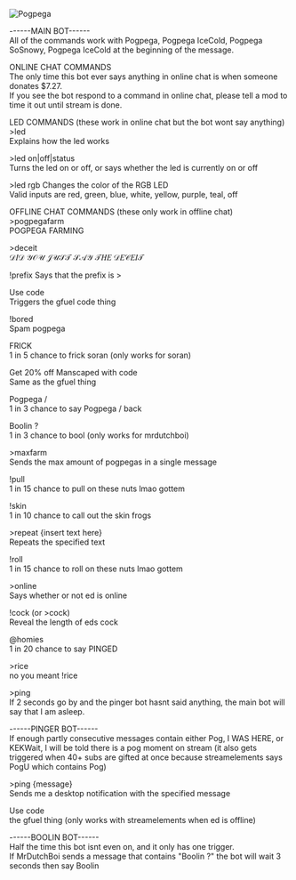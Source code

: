 ![Pogpega](https://dimine.s-ul.eu/Pogpega/gSsAdHaL)

------MAIN BOT------  
All of the commands work with Pogpega, Pogpega IceCold, Pogpega SoSnowy, Pogpega  IceCold at the beginning of the message.
 
ONLINE CHAT COMMANDS  
The only time this bot ever says anything in online chat is when someone donates $7.27.  
If you see the bot respond to a command in online chat, please tell a mod to time it out until stream is done.  
 
 
LED COMMANDS (these work in online chat but the bot wont say anything)  
&gt;led  
Explains how the led works  
  
&gt;led on|off|status  
Turns the led on or off, or says whether the led is currently on or off  
  
&gt;led rgb <color>
Changes the color of the RGB LED  
Valid inputs are red, green, blue, white, yellow, purple, teal, off  
  
  
OFFLINE CHAT COMMANDS (these only work in offline chat)  
&gt;pogpegafarm  
POGPEGA FARMING  
  
&gt;deceit  
𝒟𝐼𝒟 𝒴𝒪𝒰 𝒥𝒰𝒮𝒯 𝒮𝒜𝒴 𝒯𝐻𝐸 𝒟𝐸𝒞𝐸𝐼𝒯  
  
!prefix
Says that the prefix is >
 
Use code  
Triggers the gfuel code thing
 
!bored  
Spam pogpega
 
FRICK  
1 in 5 chance to frick soran (only works for soran)
  
Get 20% off Manscaped with code  
Same as the gfuel thing
 
Pogpega /  
1 in 3 chance to say Pogpega / back
 
Boolin ?  
1 in 3 chance to bool (only works for mrdutchboi)
 
&gt;maxfarm  
Sends the max amount of pogpegas in a single message
 
!pull  
1 in 15 chance to pull on these nuts lmao gottem
 
!skin  
1 in 10 chance to call out the skin frogs
 
&gt;repeat {insert text here}  
Repeats the specified text
 
!roll  
1 in 15 chance to roll on these nuts lmao gottem
 
&gt;online  
Says whether or not ed is online
 
!cock (or >cock)  
Reveal the length of eds cock
 
@homies  
1 in 20 chance to say PINGED
 
&gt;rice  
no you meant !rice
 
&gt;ping  
If 2 seconds go by and the pinger bot hasnt said anything, the main bot will say that I am asleep.
 
 
 
------PINGER BOT------  
If enough partly consecutive messages contain either Pog, I WAS HERE, or KEKWait, I will be told there is a pog moment on stream (it also gets triggered when 40+ subs are gifted at once because streamelements says PogU which contains Pog)
 
&gt;ping {message}  
Sends me a desktop notification with the specified message
 
Use code  
the gfuel thing (only works with streamelements when ed is offline)
 
 
 
------BOOLIN BOT------  
Half the time this bot isnt even on, and it only has one trigger.  
If MrDutchBoi sends a message that contains "Boolin ?" the bot will wait 3 seconds then say Boolin
